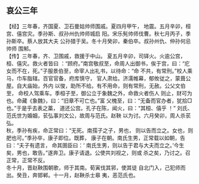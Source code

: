## 哀公三年

【经】三年春，齐国夏、卫石曼姑帅师围戚。夏四月甲午，
地震。五月辛卯，桓宫、僖宫灾。季孙斯、叔孙州仇帅师城启
阳。宋乐髡帅师伐曹。秋七月丙子，季孙斯卒。蔡人放其大夫
公孙猎于吴。冬十月癸卯，秦伯卒。叔孙州仇、仲孙何忌帅师
围邾。  
【传】三年春，齐、卫围戚，救援于中山。
夏五月辛卯，司铎火。火逾公宫，桓、僖灾。救火者皆曰
：“顾府。”南宫敬叔至，命周人出御书，俟于宫，曰：“庀
女而不在，死。”子服景伯至，命宰人出礼书，以待命：“命
不共，有常刑。”校人乘马，巾车脂辖。百官官备，府库慎守，
官人肃给。济濡帷幕，郁攸従之，蒙葺公屋。自大庙始，外内
以悛，助所不给。有不用命，则有常刑，无赦。公父文伯至，
命校人驾乘车。季桓子至，御公立于象魏之外，命救火者伤人
则止，财可为也。命藏《象魏》，曰：“旧章不可亡也。”富
父槐至，曰：“无备而官办者，犹拾□也。”于是乎去表之藁，
道还公宫。孔子在陈，闻火，曰：“其桓、僖乎 ！”
刘氏、范氏世为婚姻，苌弘事刘文公，故周与范氏。赵鞅
以为讨。六月癸卯，周人杀苌弘。  
秋，季孙有疾，命正常曰：“无死。南孺子之子，男也，
则以告而立之。女也，则肥也可。”季孙卒，康子即位。既葬，
康子在朝。南氏生男，正常载以如朝，告曰：“夫子有遗言，
命其圉臣曰：‘ 南氏生男，则以告于君与大夫而立之。’今生
矣，男也，敢告。”遂奔卫。康子请退。公使共刘视之，则或
杀之矣，乃讨之。召正常，正常不反。  
冬十月，晋赵鞅围朝歌，师于其南。荀寅伐其郛，使其徒
自北门入，己犯师而出。癸丑，奔邯郸。十一月，赵鞅杀士皋
夷，恶范氏也。  

